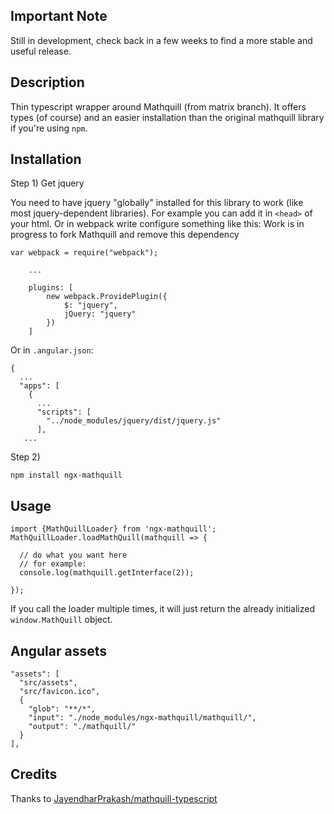 ## Important Note

Still in development, check back in a few weeks to find
a more stable and useful release.

## Description

Thin typescript wrapper around Mathquill (from matrix branch). It
offers types (of course) and an easier installation
than the original mathquill library if you're
using `npm`.

## Installation

Step 1)
Get jquery


You need to have jquery "globally" installed for this
library to work (like most jquery-dependent libraries).
For example you can add it in `<head>` of your html.
Or in webpack write configure something like this:
Work is in progress to fork Mathquill and remove this dependency

```
var webpack = require("webpack");

    ...

    plugins: [
        new webpack.ProvidePlugin({
            $: "jquery",
            jQuery: "jquery"
        })
    ]
```

Or in `.angular.json`:
```
{
  ...
  "apps": [
    {
      ...
      "scripts": [
        "../node_modules/jquery/dist/jquery.js"
      ],
   ...
```

Step 2)
```
npm install ngx-mathquill
```

## Usage

```
import {MathQuillLoader} from 'ngx-mathquill';
MathQuillLoader.loadMathQuill(mathquill => {

  // do what you want here
  // for example:
  console.log(mathquill.getInterface(2));

});
```

If you call the loader multiple times, it will just return
the already initialized `window.MathQuill` object.

## Angular assets
```
"assets": [
  "src/assets",
  "src/favicon.ico",
  {
    "glob": "**/*",
    "input": "./node_modules/ngx-mathquill/mathquill/",
    "output": "./mathquill/"
  }
],
```

## Credits

Thanks to [JayendharPrakash/mathquill-typescript](https://github.com/JayendharPrakash/mathquill-typescript)
